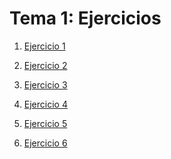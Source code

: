 Tema 1: Ejercicios
======

 1. [Ejercicio 1](https://github.com/JJ/clases-CC-2015-16/blob/master/ejercicios/FranciscoNavarroGonzalez/1%20Desarrollo%20Basado%20En%20Pruebas/Ejercicio1.md)

 2. [Ejercicio 2](https://github.com/JJ/clases-CC-2015-16/blob/master/ejercicios/FranciscoNavarroGonzalez/1%20Desarrollo%20Basado%20En%20Pruebas/Ejercicio2.md)

 3. [Ejercicio 3](https://github.com/JJ/clases-CC-2015-16/blob/master/ejercicios/FranciscoNavarroGonzalez/1%20Desarrollo%20Basado%20En%20Pruebas/Ejercicio3.md)

 4. [Ejercicio 4](https://github.com/JJ/clases-CC-2015-16/blob/master/ejercicios/FranciscoNavarroGonzalez/1%20Desarrollo%20Basado%20En%20Pruebas/Ejercicio4.md)

 5. [Ejercicio 5](https://github.com/JJ/clases-CC-2015-16/blob/master/ejercicios/FranciscoNavarroGonzalez/1%20Desarrollo%20Basado%20En%20Pruebas/Ejercicio5.md)

 6. [Ejercicio 6](https://github.com/JJ/clases-CC-2015-16/blob/master/ejercicios/FranciscoNavarroGonzalez/1%20Desarrollo%20Basado%20En%20Pruebas/Ejercicio6.md)





